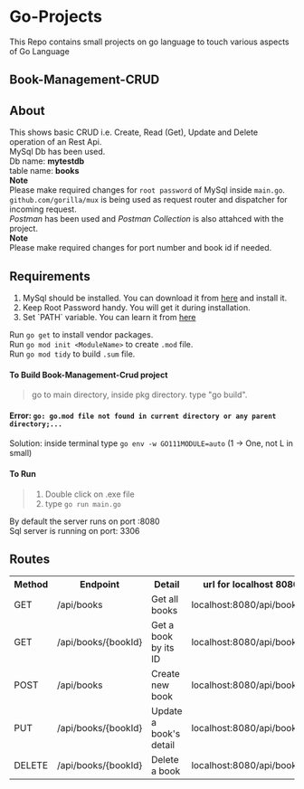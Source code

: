# Go-Projects
This Repo contains small projects on go language to touch various aspects of Go Language

## Book-Management-CRUD

## About
This shows basic CRUD i.e. Create, Read (Get), Update and Delete operation of an Rest Api.
<br>MySql Db has been used.
<br>Db name: **mytestdb**
<br>table name: **books**
<br>**Note**
<br>Please make required changes for `root password` of MySql inside `main.go`.
<br>`github.com/gorilla/mux` is being used as request router and dispatcher for incoming request.
<br>*Postman* has been used and *Postman Collection* is also attahced with the project.
<br>**Note**
<br>Please make required changes for port number and book id if needed.

## Requirements
<ol>
    <li>MySql should be installed. You can download it from <a href="https://dev.mysql.com/downloads/installer/">here</a> and install it.</li>
    <li>Keep Root Password handy. You will get it during installation.</li>
    <li>Set `PATH` variable. You can learn it from <a href="https://www.tutorialspoint.com/adding-mysql-to-windows-path">here</a></li>
</ol>

Run `go get` to install vendor packages.
<br>
Run `go mod init <ModuleName>` to create `.mod` file.
<br>
Run `go mod tidy` to build `.sum` file.
<br>
#### To Build Book-Management-Crud project
> go to main directory, inside pkg directory.
> type "go build".

#### Error: `go: go.mod file not found in current directory or any parent directory;...`
Solution: inside terminal type `go env -w GO111MODULE=auto` (1 -> One, not L in small)

#### To Run 
> 1. Double click on .exe file
> 2. type `go run main.go`

By default the server runs on port :8080
<br>Sql server is running on port: 3306

## Routes
<table>
    <tr>
        <th>Method</th>
        <th>Endpoint</th>
        <th>Detail</th>
        <th>url for localhost 8080</th>
    </tr>
    <tr>
        <td>GET</td>
        <td>/api/books</td>
        <td>Get all books</td>
        <td>localhost:8080/api/books</td>
    </tr>
    <tr>
        <td>GET</td>
        <td>/api/books/{bookId}</td>
        <td>Get a book by its ID</td>
        <td>localhost:8080/api/books/1</td>
    </tr>
    <tr>
        <td>POST</td>
        <td>/api/books</td>
        <td>Create new book</td>
        <td>localhost:8080/api/books</td>
    </tr>
    <tr>
        <td>PUT</td>
        <td>/api/books/{bookId}</td>
        <td>Update a book's detail</td>
        <td>localhost:8080/api/books/1</td>
    </tr>
    <tr>
        <td>DELETE</td>
        <td>/api/books/{bookId}</td>
        <td>Delete a book</td>
        <td>localhost:8080/api/books/1</td>
    </tr>
</table>